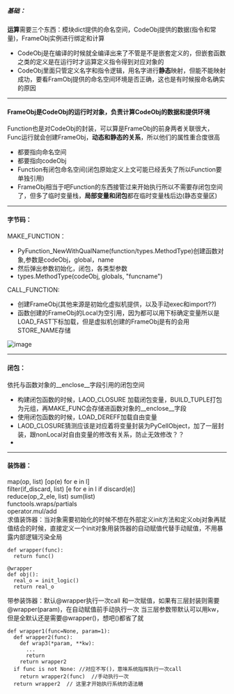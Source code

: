##### 基础：  
**运算**需要三个东西：模块dict提供的命名空间，CodeObj提供的数据(指令和常量)，FrameObj实例进行绑定和计算
- CodeObj是在编译的时候就全编译出来了不管是不是嵌套定义的，但嵌套函数之类的定义是在运行时才运算定义指令得到对应对象的
- CodeObj里面只管定义名字和指令逻辑，用名字进行**静态**映射，但能不能映射成功，要看FramObj提供的命名空间环境是否正确，这也是有时候报命名确实的原因

---
#### FrameObj是CodeObj的运行时对象，负责计算CodeObj的数据和提供环境
Function也是对CodeObj的封装，可以算是FrameObj的前身两者关联很大，Func运行就会创建FrameObj，**动态和静态的关系**，所以他们的属性重合度很高
- 都要指向命名空间
- 都要指向codeObj
- Function有闭包命名空间(闭包原始定义上文可能已经丢失了所以Function要单独引用)
- FrameObj相当于吧Function的东西接管过来开始执行所以不需要存闭包空间了，但多了临时变量栈，**局部变量和闭包**都在临时变量栈后边(静态变量区)

---
#### 字节码：   
MAKE_FUNCTION：  
- PyFunction_NewWithQualName(function/types.MethodType)创建函数对象,参数是codeObj，global，name
- 然后弹出参数初始化，闭包，各类型参数
- types.MethodType(codeObj, globals, "funcname")

CALL_FUNCTION:  
- 创建FrameObj(其他来源是初始化虚拟机提供，以及手动exec和import??)
- 函数创建的FrameObj的Local为空引用，因为都可以用下标确定变量所以是LOAD_FAST下标加载，但是虚拟机创建的FrameObj是有的会用STORE_NAME存储
  
![image](https://github.com/user-attachments/assets/f9b4c353-e7c9-448b-a882-4ccf1b6c251c)   

---
#### 闭包：
依托与函数对象的__enclose__字段引用的闭包空间
- 构建闭包函数的时候，LAOD_CLOSURE 加载闭包变量，BUILD_TUPLE打包为元组，再MAKE_FUNC会存储进函数对象的__enclose__字段
- 使用闭包函数的时候，LOAD_DEREFF加载自由变量
- LAOD_CLOSURE猜测应该是对应着将变量封装为PyCellObject，加了一层封装，跟nonLocal对自由变量的修改有关系，防止无效修改？？
- 

---
#### 装饰器：
map(op, list) [op(e) for e in l]  
filter(if_discard, list) [e for e in l if discard(e)]  
reduce(op_2_ele, list) sum(list)  
functools.wraps/partials  
operator.mul/add  
求值装饰器：当对象需要初始化的时候不想在外部定义init方法和定义obj对象再赋值结合的时候，直接定义一个init对象用装饰器的自动赋值代替手动赋值，不用暴露内部逻辑污染全局
```
def wrapper(func):
  return func()

@wrapper
def obj():
  real_o = init_logic()
  return real_o
```
带参装饰器：默认@wrapper执行一次call 和一次赋值，如果有三层封装则需要@wrapper(param)，在自动赋值前手动执行一次
当三层参数带默认可以用kw，但是全默认还是需要@wrapper()，想吧()都省了就
```
def wrapper1(func=None, param=1):
  def wrapper2(func):
    def wrap3(*param, **kw):
      ...
      return
    return wrapper2
  if func is not None: //对应不写()，意味系统指挥执行一次call
    return wrapper2(func)  //手动执行一次
  return wrapper2  // 这里才开始执行系统的语法糖
   
```
